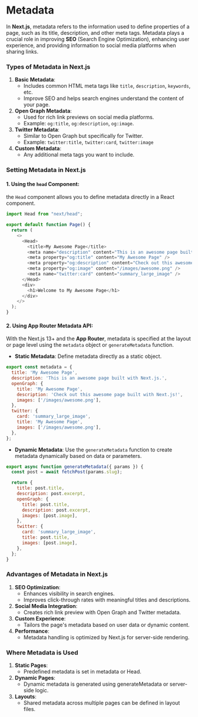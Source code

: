 # Metadata

In **Next.js**, metadata refers to the information used to define properties of a page, such as its title, description, and other meta tags. Metadata plays a crucial role in improving **SEO** (Search Engine Optimization), enhancing user experience, and providing information to social media platforms when sharing links. 

### Types of Metadata in Next.js
1. **Basic Metadata**:
    - Includes common HTML meta tags like `title`, `description`, `keywords`, etc. 
    - Improve SEO and helps search engines understand the content of your page. 
2. **Open Graph Metadata**:
    - Used for rich link previews on social media platforms. 
    - Example: `og:title`, `og:description`, `og:image`.
3. **Twitter Metadata**:
    - Similar to Open Graph but specifically for Twitter.
    - Example: `twitter:title`, `twitter:card`, `twitter:image`
4. **Custom Metadata**:
    - Any additional meta tags you want to include.

### Setting Metadata in Next.js

#### 1. **Using the `head` Component**:
the `Head` component allows you to define metadata directly in a React component.

```js
import Head from "next/head";

export default function Page() {
  return (
    <>
      <Head>
        <title>My Awesome Page</title>
        <meta name="description" content="This is an awesome page built with Next.js." />
        <meta property="og:title" content="My Awesome Page" />
        <meta property="og:description" content="Check out this awesome page built with Next.js!" />
        <meta property="og:image" content="/images/awesome.png" />
        <meta name="twitter:card" content="summary_large_image" />
      </Head>
      <div>
        <h1>Welcome to My Awesome Page</h1>
      </div>
    </>
  );
}
```

#### 2. **Using App Router Metadata API**:
With the Next.js 13+ and the **App Router**, metadata is specified at the layout or page level using the `metadata` object or `generateMetadata` function. 

- **Static Metadata**: Define metadata directly as a static object. 

```js
export const metadata = {
  title: 'My Awesome Page',
  description: 'This is an awesome page built with Next.js.',
  openGraph: {
    title: 'My Awesome Page',
    description: 'Check out this awesome page built with Next.js!',
    images: ['/images/awesome.png'],
  },
  twitter: {
    card: 'summary_large_image',
    title: 'My Awesome Page',
    images: ['/images/awesome.png'],
  },
};
```

- **Dynamic Metadata**: Use the `generateMetadata` function to create metadata dynamically based on data or parameters. 

```js
export async function generateMetadata({ params }) {
  const post = await fetchPost(params.slug);

  return {
    title: post.title,
    description: post.excerpt,
    openGraph: {
      title: post.title,
      description: post.excerpt,
      images: [post.image],
    },
    twitter: {
      card: 'summary_large_image',
      title: post.title,
      images: [post.image],
    },
  };
}
```

### Advantages of Metadata in Next.js
1. **SEO Optimization**:
    - Enhances visibility in search engines. 
    - Improves click-through rates with meaningful titles and descriptions. 
2. **Social Media Integration**:
    - Creates rich link preview with Open Graph and Twitter metadata.
3. **Custom Experience**:
    - Tailors the page's metadata based on user data or dynamic content.
4. **Performance**:
    - Metadata handling is optimized by Next.js for server-side rendering.

### Where Metadata is Used
1. **Static Pages**:
    - Predefined metadata is set in metadata or Head.
2. **Dynamic Pages**:
    - Dynamic metadata is generated using generateMetadata or server-side logic.
3. **Layouts**: 
    - Shared metadata across multiple pages can be defined in layout files.